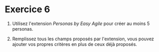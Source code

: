# Exercice 6

1. Utilisez l'extension *Personas by Easy Agile* pour créer au moins 5 personas.

2. Remplissez tous les champs proposés par l'extension, vous pouvez ajouter vos propres critères en plus de ceux déjà proposés.
